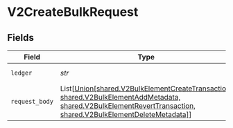 # V2CreateBulkRequest


## Fields

| Field                                                                                                                                                                                                  | Type                                                                                                                                                                                                   | Required                                                                                                                                                                                               | Description                                                                                                                                                                                            | Example                                                                                                                                                                                                |
| ------------------------------------------------------------------------------------------------------------------------------------------------------------------------------------------------------ | ------------------------------------------------------------------------------------------------------------------------------------------------------------------------------------------------------ | ------------------------------------------------------------------------------------------------------------------------------------------------------------------------------------------------------ | ------------------------------------------------------------------------------------------------------------------------------------------------------------------------------------------------------ | ------------------------------------------------------------------------------------------------------------------------------------------------------------------------------------------------------ |
| `ledger`                                                                                                                                                                                               | *str*                                                                                                                                                                                                  | :heavy_check_mark:                                                                                                                                                                                     | Name of the ledger.                                                                                                                                                                                    | ledger001                                                                                                                                                                                              |
| `request_body`                                                                                                                                                                                         | List[[Union[shared.V2BulkElementCreateTransaction, shared.V2BulkElementAddMetadata, shared.V2BulkElementRevertTransaction, shared.V2BulkElementDeleteMetadata]](../../models/shared/v2bulkelement.md)] | :heavy_minus_sign:                                                                                                                                                                                     | N/A                                                                                                                                                                                                    |                                                                                                                                                                                                        |